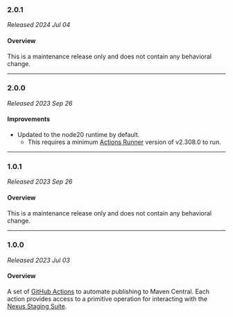 ### 2.0.1

_Released 2024 Jul 04_

#### Overview

This is a maintenance release only and does not contain any behavioral change.


---

### 2.0.0

_Released 2023 Sep 26_

#### Improvements

- Updated to the node20 runtime by default.
    - This requires a minimum [Actions Runner](https://github.com/actions/runner/releases/tag/v2.308.0)
      version of v2.308.0 to run.


---

### 1.0.1

_Released 2023 Sep 26_

#### Overview

This is a maintenance release only and does not contain any behavioral change.


---

### 1.0.0

_Released 2023 Jul 03_

#### Overview

A set of [GitHub Actions](https://github.com/features/actions) to automate
publishing to Maven Central. Each action provides access to a primitive
operation for interacting with the [Nexus Staging Suite](https://help.sonatype.com/repomanager2/staging-releases/staging-overview).